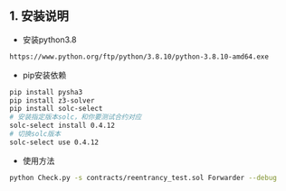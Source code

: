 ## 1. 安装说明
- 安装python3.8
```bash
https://www.python.org/ftp/python/3.8.10/python-3.8.10-amd64.exe
```
- pip安装依赖

```bash
pip install pysha3
pip install z3-solver
pip install solc-select
# 安装指定版本solc，和你要测试合约对应
solc-select install 0.4.12
# 切换solc版本
solc-select use 0.4.12
```
- 使用方法
``` sh
python Check.py -s contracts/reentrancy_test.sol Forwarder --debug
```
